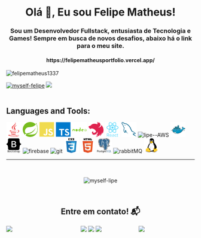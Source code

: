 ### 
<h1 align="center">Olá 👋, Eu sou Felipe Matheus!</h1>

<h3 align="center">Sou um Desenvolvedor Fullstack, entusiasta de Tecnologia e Games! Sempre em busca de novos desafios, abaixo há o link para o meu site. </h4>

<p align="center"><h4 align="center">https://felipematheusportfolio.vercel.app/</h4></p>

<p align="left"> <img src="https://komarev.com/ghpvc/?username=felipematheus1337&label=Profile%20views&color=0e75b6&style=flat" alt="felipematheus1337" /> </p>

<div > <a align="left" href="https://github.com/ryo-ma/github-profile-trophy"><img src="https://github-profile-trophy.vercel.app/?username=felipematheus1337&title=Followers,Repositories,Commits,Stars&theme=onedark" alt="myself-felipe" /></a>
 <img height="157em" src="https://github-readme-stats.vercel.app/api/top-langs/?username=felipematheus1337&layout=compact&langs_count=7&theme=noctis_minimus"/>
</div>
 
  

  <div style="display: inline_block" align="left"><br>
  <p><h2>Languages and Tools:</h2></p>
  <p aling="left"> <img alt="lipe-Js" height="40" width="40" src="https://raw.githubusercontent.com/devicons/devicon/master/icons/java/java-plain.svg">
  <img  alt="lipe--CSS" height="40" width="40" src="https://raw.githubusercontent.com/devicons/devicon/master/icons/spring/spring-original.svg">
 <img  alt="lipe-Js" height="40" width="40" src="https://raw.githubusercontent.com/devicons/devicon/master/icons/javascript/javascript-plain.svg">
 <img  alt="lipe--React" height="40" width="40" src="https://raw.githubusercontent.com/devicons/devicon/master/icons/typescript/typescript-plain.svg">
<img  alt="lipe-Js" height="40" width="40" src="https://raw.githubusercontent.com/devicons/devicon/master/icons/nodejs/nodejs-plain-wordmark.svg">
<img  alt="lipe-Js" height="40" width="40" src="https://raw.githubusercontent.com/devicons/devicon/master/icons/nestjs/nestjs-plain.svg">
<img  alt="lipe--React" height="40" width="40" src="https://raw.githubusercontent.com/devicons/devicon/master/icons/react/react-original-wordmark.svg">
<img alt="lipe--CSS" height="40" width="40" src="https://raw.githubusercontent.com/devicons/devicon/master/icons/mysql/mysql-original.svg">
<img  alt="lipe--AWS" height="40" width="40" src="https://upload.wikimedia.org/wikipedia/commons/5/5c/AWS_Simple_Icons_AWS_Cloud.svg">
<img  alt="lipe--CSS" height="40" width="40" src="https://raw.githubusercontent.com/devicons/devicon/master/icons/docker/docker-original.svg">
<img  src="https://raw.githubusercontent.com/devicons/devicon/master/icons/bootstrap/bootstrap-plain-wordmark.svg" alt="bootstrap" width="40" height="40"/>
<img  src="https://www.vectorlogo.zone/logos/firebase/firebase-icon.svg" alt="firebase" width="40" height="40"/>
<img  src="https://www.vectorlogo.zone/logos/git-scm/git-scm-icon.svg" alt="git" width="40" height="40"/>
 <img  src="https://raw.githubusercontent.com/devicons/devicon/master/icons/css3/css3-original-wordmark.svg" alt="css3" width="40" height="40"/>
 <img   src="https://raw.githubusercontent.com/devicons/devicon/master/icons/html5/html5-original-wordmark.svg" alt="html5" width="40" height="40"/> 
 <img src="https://raw.githubusercontent.com/devicons/devicon/master/icons/postgresql/postgresql-original-wordmark.svg" alt="postgresql" width="40" height="40"/>
 <img  src="https://www.vectorlogo.zone/logos/rabbitmq/rabbitmq-icon.svg" alt="rabbitMQ" width="40" height="40"/>
 <img  src="https://raw.githubusercontent.com/devicons/devicon/master/icons/linux/linux-original.svg" alt="linux" width="40" height="40"/>
  </p>


</div>

  <div>
     <hr>
  </div>
  
   &ensp;
  <p align="center"><img  align="center" src="https://github-readme-streak-stats.herokuapp.com/?user=felipematheus1337&theme=dark&border=A2B9EB" alt="myself-lipe" /></p>
 &ensp;
<h2 title="Contato" align="center">Entre em contato! 📬 </h2>

<div align="center"> 
 <img align='right' src='https://i.pinimg.com/originals/9d/9b/d1/9d9bd13afce1a798d22ecfd9897730ed.gif' width='150px'>
<img align='left' src='http://31.media.tumblr.com/tumblr_mdjdhmnIPJ1r6x1zlo1_400.gif' width='100px'>
  <a title="E-mail" href="mailto:lipehbr@gmail.com"><img src="https://img.shields.io/badge/Gmail-D14836?style=for-the-badge&logo=gmail&logoColor=white" target="_blank"></a>
  <a title="LinkedIn" href="https://www.linkedin.com/in/felipe-matheus-34232b162/" target="_blank"><img src="https://img.shields.io/badge/-LinkedIn-%230077B5?style=for-the-badge&logo=linkedin&logoColor=white"></a>
  <a title="Telegram" href="https://t.me/felipem1337" target="_blank"><img src="https://img.shields.io/badge/Telegram-2CA5E0?style=for-the-badge&logo=telegram&logoColor=white" target="_blank"></a> 
</p>

 
</div>
 


